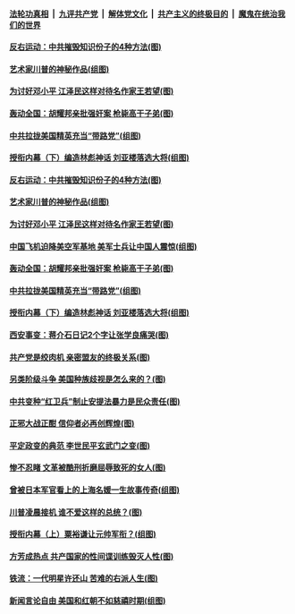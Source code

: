 ####  [法轮功真相](../../../../basic/blob/master/README.md?t=12210131) &nbsp;|&nbsp; [九评共产党](../../../../9ping.md/blob/master/README.md?t=12210131) &nbsp;|&nbsp; [解体党文化](../../../../jtdwh.md/blob/master/README.md?t=12210131)  &nbsp;|&nbsp; [共产主义的终极目的](../../../../gczydzjmd.md/blob/master/README.md?t=12210131) &nbsp;|&nbsp; [魔鬼在统治我们的世界](../../../../mgztzwmdsj.md/blob/master/README.md?t=12210131) 

#### [反右运动：中共摧毁知识份子的4种方法(图)](../pages/p6/955944.md?t=12210131) 

#### [艺术家川普的神秘作品(组图)](../pages/p6/954968.md?t=12210131) 

#### [为讨好邓小平 江泽民这样对待名作家王若望(图)](../pages/p6/955258.md?t=12210131) 

#### [轰动全国：胡耀邦亲批强奸案 枪毙高干子弟(图)](../pages/p6/955136.md?t=12210131) 

#### [中共拉拢美国精英充当“带路党”(组图)](../pages/p6/956131.md?t=12210131) 

#### [授衔内幕（下）编造林彪神话 刘亚楼落选大将(组图)](../pages/p6/955606.md?t=12210131) 

#### [反右运动：中共摧毁知识份子的4种方法(图)](../pages/p6/955944.md?t=12210131) 

#### [艺术家川普的神秘作品(组图)](../pages/p6/954968.md?t=12210131) 

#### [为讨好邓小平 江泽民这样对待名作家王若望(图)](../pages/p6/955258.md?t=12210131) 

#### [中国飞机迫降美空军基地 美军士兵让中国人震惊(组图)](../pages/p6/956346.md?t=12210131) 

#### [轰动全国：胡耀邦亲批强奸案 枪毙高干子弟(图)](../pages/p6/955136.md?t=12210131) 

#### [中共拉拢美国精英充当“带路党”(组图)](../pages/p6/956131.md?t=12210131) 

#### [授衔内幕（下）编造林彪神话 刘亚楼落选大将(组图)](../pages/p6/955606.md?t=12210131) 

#### [西安事变：蒋介石日记2个字让张学良痛哭(图)](../pages/p6/955586.md?t=12210131) 

#### [共产党是绞肉机 亲密盟友的终极关系(图)](../pages/p6/951881.md?t=12210131) 

#### [另类阶级斗争 美国种族歧视是怎么来的？(图)](../pages/p6/956034.md?t=12210131) 

#### [中共变种“红卫兵”制止安提法暴力是民众责任(图)](../pages/p6/956032.md?t=12210131) 

#### [正邪大战正酣 信仰者必再创辉煌(图)](../pages/p6/955775.md?t=12210131) 

#### [平定政变的典范 李世民平玄武门之变(图)](../pages/p6/955726.md?t=12210131) 

#### [惨不忍睹 文革被酷刑折磨屈辱致死的女人(图)](../pages/p6/952974.md?t=12210131) 

#### [曾被日本军官看上的上海名媛一生故事传奇(组图)](../pages/p6/955812.md?t=12210131) 

#### [川普凌晨接机 谁不爱这样的总统？(图)](../pages/p6/955751.md?t=12210131) 

#### [授衔内幕（上）粟裕谦让元帅军衔？(组图)](../pages/p6/955604.md?t=12210131) 

#### [方芳成热点 共产国家的性间谍训练毁灭人性(图)](../pages/p6/955749.md?t=12210131) 

#### [铁流：一代明星许还山 苦难的右派人生(图)](../pages/p6/952294.md?t=12210131) 

#### [新闻言论自由 美国和红朝不如慈禧时期(组图)](../pages/p6/955257.md?t=12210131) 


